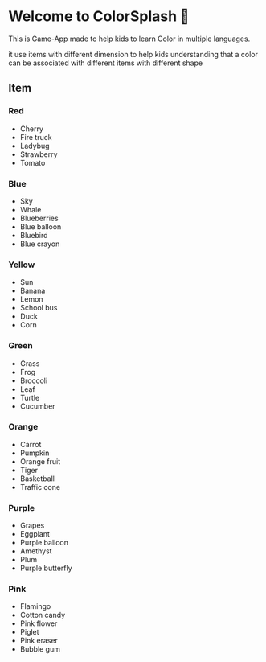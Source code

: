 # Welcome to ColorSplash 👋

This is Game-App made to help kids to learn Color in multiple languages.

it use items with different dimension to help kids understanding that a color can be associated with different items with different shape

## Item

### Red
- Cherry
- Fire truck
- Ladybug
- Strawberry
- Tomato
### Blue
- Sky
- Whale
- Blueberries
- Blue balloon
- Bluebird
- Blue crayon
### Yellow
- Sun
- Banana
- Lemon
- School bus
- Duck
- Corn
### Green
- Grass
- Frog
- Broccoli
- Leaf
- Turtle
- Cucumber
### Orange
- Carrot
- Pumpkin
- Orange fruit
- Tiger
- Basketball
- Traffic cone
### Purple
- Grapes
- Eggplant
- Purple balloon
- Amethyst
- Plum
- Purple butterfly
### Pink
- Flamingo
- Cotton candy
- Pink flower
- Piglet
- Pink eraser
- Bubble gum
